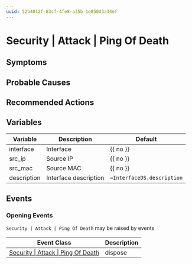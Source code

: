 ```yaml
---
uuid: 52b4012f-83cf-4fe8-a35b-1e850d3a34ef
---
```

# Security | Attack | Ping Of Death

## Symptoms

## Probable Causes

## Recommended Actions

## Variables

| Variable    | Description           | Default                    |
| ----------- | --------------------- | -------------------------- |
| interface   | Interface             | {{ no }}                   |
| src_ip      | Source IP             | {{ no }}                   |
| src_mac     | Source MAC            | {{ no }}                   |
| description | Interface description | `=InterfaceDS.description` |

## Events

### Opening Events
`Security | Attack | Ping Of Death` may be raised by events

| Event Class                                                                                        | Description |
| -------------------------------------------------------------------------------------------------- | ----------- |
| [Security \| Attack \| Ping Of Death](../../../event-classes-reference/security/attack/ping-of-death.md) | dispose     |
